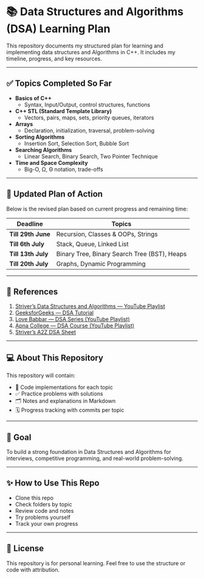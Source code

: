 # 📚 Data Structures and Algorithms (DSA) Learning Plan

This repository documents my structured plan for learning and implementing data structures and Algorithms in C++. It includes my timeline, progress, and key resources.

---

## ✅ Topics Completed So Far

- **Basics of C++**
  - Syntax, Input/Output, control structures, functions
- **C++ STL (Standard Template Library)**
  - Vectors, pairs, maps, sets, priority queues, iterators
- **Arrays**
  - Declaration, initialization, traversal, problem-solving
- **Sorting Algorithms**
  - Insertion Sort, Selection Sort, Bubble Sort
- **Searching Algorithms**
  - Linear Search, Binary Search, Two Pointer Technique
- **Time and Space Complexity**
  - Big-O, Ω, Θ notation, trade-offs

---

## 📅 Updated Plan of Action

Below is the revised plan based on current progress and remaining time:

| Deadline     | Topics                                           |
|--------------|--------------------------------------------------|
| **Till 29th June** | Recursion, Classes & OOPs, Strings          |
| **Till 6th July**  | Stack, Queue, Linked List                   |
| **Till 13th July** | Binary Tree, Binary Search Tree (BST), Heaps |
| **Till 20th July** | Graphs, Dynamic Programming                 |

---

## 📌 References

1. [Striver’s Data Structures and Algorithms — YouTube Playlist](https://www.youtube.com/playlist?list=PL93e3Zud7eZPqzdcpF4FeCZsmxv4bNXHG)
2. [GeeksforGeeks — DSA Tutorial](https://www.geeksforgeeks.org/data-structures/)
3. [Love Babbar — DSA Series (YouTube Playlist)](https://www.youtube.com/playlist?list=PLDzeHZWIZsTryvtXdMr6rPh4IDexB5NIA)
4. [Apna College — DSA Course (YouTube Playlist)](https://www.youtube.com/playlist?list=PLfqMhTWNBTe0b2nM6JHVCnAkhQRGiZMSJ)
5. [Striver’s A2Z DSA Sheet](https://takeuforward.org/)

---

## 💻 About This Repository

This repository will contain:

- 📂 Code implementations for each topic
- ✅ Practice problems with solutions
- 🗂️ Notes and explanations in Markdown
- 🗓️ Progress tracking with commits per topic

---

## 🏁 Goal

To build a strong foundation in Data Structures and Algorithms for interviews, competitive programming, and real-world problem-solving.

---

## ✨ How to Use This Repo

- Clone this repo
- Check folders by topic
- Review code and notes
- Try problems yourself
- Track your own progress

---

## 🚀 License

This repository is for personal learning. Feel free to use the structure or code with attribution.

